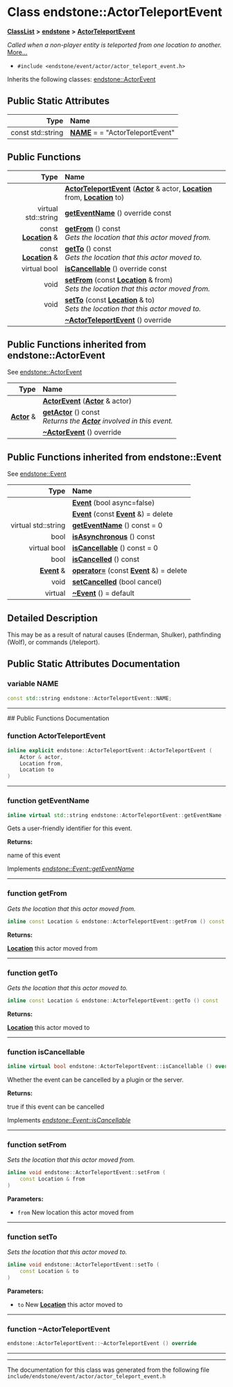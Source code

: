 

# Class endstone::ActorTeleportEvent



[**ClassList**](annotated.md) **>** [**endstone**](namespaceendstone.md) **>** [**ActorTeleportEvent**](classendstone_1_1ActorTeleportEvent.md)



_Called when a non-player entity is teleported from one location to another._ [More...](#detailed-description)

* `#include <endstone/event/actor/actor_teleport_event.h>`



Inherits the following classes: [endstone::ActorEvent](classendstone_1_1ActorEvent.md)
































## Public Static Attributes

| Type | Name |
| ---: | :--- |
|  const std::string | [**NAME**](#variable-name)   = = "ActorTeleportEvent"<br> |










































## Public Functions

| Type | Name |
| ---: | :--- |
|   | [**ActorTeleportEvent**](#function-actorteleportevent) ([**Actor**](classendstone_1_1Actor.md) & actor, [**Location**](classendstone_1_1Location.md) from, [**Location**](classendstone_1_1Location.md) to) <br> |
| virtual std::string | [**getEventName**](#function-geteventname) () override const<br> |
|  const [**Location**](classendstone_1_1Location.md) & | [**getFrom**](#function-getfrom) () const<br>_Gets the location that this actor moved from._  |
|  const [**Location**](classendstone_1_1Location.md) & | [**getTo**](#function-getto) () const<br>_Gets the location that this actor moved to._  |
| virtual bool | [**isCancellable**](#function-iscancellable) () override const<br> |
|  void | [**setFrom**](#function-setfrom) (const [**Location**](classendstone_1_1Location.md) & from) <br>_Sets the location that this actor moved from._  |
|  void | [**setTo**](#function-setto) (const [**Location**](classendstone_1_1Location.md) & to) <br>_Sets the location that this actor moved to._  |
|   | [**~ActorTeleportEvent**](#function-actorteleportevent) () override<br> |


## Public Functions inherited from endstone::ActorEvent

See [endstone::ActorEvent](classendstone_1_1ActorEvent.md)

| Type | Name |
| ---: | :--- |
|   | [**ActorEvent**](classendstone_1_1ActorEvent.md#function-actorevent) ([**Actor**](classendstone_1_1Actor.md) & actor) <br> |
|  [**Actor**](classendstone_1_1Actor.md) & | [**getActor**](classendstone_1_1ActorEvent.md#function-getactor) () const<br>_Returns the_ [_**Actor**_](classendstone_1_1Actor.md) _involved in this event._ |
|   | [**~ActorEvent**](classendstone_1_1ActorEvent.md#function-actorevent) () override<br> |


## Public Functions inherited from endstone::Event

See [endstone::Event](classendstone_1_1Event.md)

| Type | Name |
| ---: | :--- |
|   | [**Event**](classendstone_1_1Event.md#function-event-12) (bool async=false) <br> |
|   | [**Event**](classendstone_1_1Event.md#function-event-22) (const [**Event**](classendstone_1_1Event.md) &) = delete<br> |
| virtual std::string | [**getEventName**](classendstone_1_1Event.md#function-geteventname) () const = 0<br> |
|  bool | [**isAsynchronous**](classendstone_1_1Event.md#function-isasynchronous) () const<br> |
| virtual bool | [**isCancellable**](classendstone_1_1Event.md#function-iscancellable) () const = 0<br> |
|  bool | [**isCancelled**](classendstone_1_1Event.md#function-iscancelled) () const<br> |
|  [**Event**](classendstone_1_1Event.md) & | [**operator=**](classendstone_1_1Event.md#function-operator) (const [**Event**](classendstone_1_1Event.md) &) = delete<br> |
|  void | [**setCancelled**](classendstone_1_1Event.md#function-setcancelled) (bool cancel) <br> |
| virtual  | [**~Event**](classendstone_1_1Event.md#function-event) () = default<br> |
















































































## Detailed Description


This may be as a result of natural causes (Enderman, Shulker), pathfinding (Wolf), or commands (/teleport). 


    
## Public Static Attributes Documentation




### variable NAME 

```C++
const std::string endstone::ActorTeleportEvent::NAME;
```




<hr>
## Public Functions Documentation




### function ActorTeleportEvent 

```C++
inline explicit endstone::ActorTeleportEvent::ActorTeleportEvent (
    Actor & actor,
    Location from,
    Location to
) 
```




<hr>



### function getEventName 

```C++
inline virtual std::string endstone::ActorTeleportEvent::getEventName () override const
```



Gets a user-friendly identifier for this event.




**Returns:**

name of this event 





        
Implements [*endstone::Event::getEventName*](classendstone_1_1Event.md#function-geteventname)


<hr>



### function getFrom 

_Gets the location that this actor moved from._ 
```C++
inline const Location & endstone::ActorTeleportEvent::getFrom () const
```





**Returns:**

[**Location**](classendstone_1_1Location.md) this actor moved from 





        

<hr>



### function getTo 

_Gets the location that this actor moved to._ 
```C++
inline const Location & endstone::ActorTeleportEvent::getTo () const
```





**Returns:**

[**Location**](classendstone_1_1Location.md) this actor moved to 





        

<hr>



### function isCancellable 

```C++
inline virtual bool endstone::ActorTeleportEvent::isCancellable () override const
```



Whether the event can be cancelled by a plugin or the server.




**Returns:**

true if this event can be cancelled 





        
Implements [*endstone::Event::isCancellable*](classendstone_1_1Event.md#function-iscancellable)


<hr>



### function setFrom 

_Sets the location that this actor moved from._ 
```C++
inline void endstone::ActorTeleportEvent::setFrom (
    const Location & from
) 
```





**Parameters:**


* `from` New location this actor moved from 




        

<hr>



### function setTo 

_Sets the location that this actor moved to._ 
```C++
inline void endstone::ActorTeleportEvent::setTo (
    const Location & to
) 
```





**Parameters:**


* `to` New [**Location**](classendstone_1_1Location.md) this actor moved to 




        

<hr>



### function ~ActorTeleportEvent 

```C++
endstone::ActorTeleportEvent::~ActorTeleportEvent () override
```




<hr>

------------------------------
The documentation for this class was generated from the following file `include/endstone/event/actor/actor_teleport_event.h`

